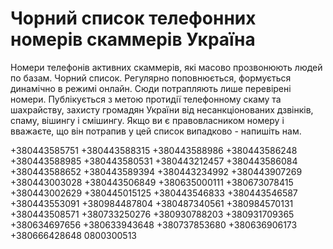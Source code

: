 # Чорний список телефонних номерів скаммерів Україна
Номери телефонів активних скаммерів, які масово прозвонюють людей по базам. Чорний список. Регулярно поповнюється, формується динамічно в режимі онлайн. Сюди потрапляють лише перевірені номери. Публікується з метою протидії телефонному скаму та шахрайству, захисту громадян України від несанкціонованих дзвінків, спаму, вішингу і смішингу. Якщо ви є правовласником номеру і вважаєте, що він потрапив у цей список випадково - напишіть нам.

+380443585751
+380443588315
+380443588986
+380443586248
+380443588985
+380443580531
+380443212457
+380443586084
+380443588652
+380443589394
+380443234992
+380443907269
+380443003028
+380443506849
+380635000111
+380673078415
+380443002629
+380445015125
+380443546833
+380443546587
+380443553091
+380984487804
+380487340561
+380984570131
+380443508571
+380733250276
+380930788203
+380931709365
+380634697656
+380633943648
+380737853680
+380636906173
+380666428648
0800300513
